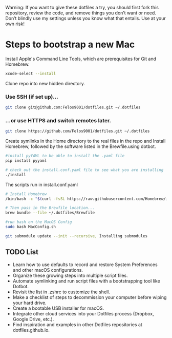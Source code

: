Warning: If you want to give these dotfiles a try, you should first fork this repository, review the code, and remove things you don’t want or need. Don’t blindly use my settings unless you know what that entails. Use at your own risk!

# Steps to bootstrap a new Mac
Install Apple's Command Line Tools, which are prerequisites for Git and Homebrew.
```zsh
xcode-select --install
```
Clone repo into new hidden directory.
### Use SSH (if set up)...
```zsh
git clone git@github.com:Felos9001/dotfiles.git ~/.dotfiles
```
### ...or use HTTPS and switch remotes later.
```zsh
git clone https://github.com/Felos9001/dotfiles.git ~/.dotfiles
```
Create symlinks in the Home directory to the real files in the repo and Install Homebrew, followed by the software listed in the Brewfile.using dotbot.
```zsh
#install pyYAML to be able to install the .yaml file
pip install pyyaml

# check out the install.conf.yaml file to see what you are installing
./install
```
The scripts run in install.conf.yaml
```zsh
# Install Homebrew
/bin/bash -c "$(curl -fsSL https://raw.githubusercontent.com/Homebrew/install/HEAD/install.sh)"

# Then pass in the Brewfile location...
brew bundle --file ~/.dotfiles/Brewfile

#run bash on the MacOS Config
sudo bash MacConfig.sh

git submodule update --init --recursive, Installing submodules
```
## TODO List
+ Learn how to use defaults to record and restore System Preferences and other macOS configurations.
+ Organize these growing steps into multiple script files.
+ Automate symlinking and run script files with a bootstrapping tool like Dotbot.
+ Revisit the list in .zshrc to customize the shell.
+ Make a checklist of steps to decommission your computer before wiping your hard drive.
+ Create a bootable USB installer for macOS.
+ Integrate other cloud services into your Dotfiles process (Dropbox, Google Drive, etc.).
+ Find inspiration and examples in other Dotfiles repositories at dotfiles.github.io.
